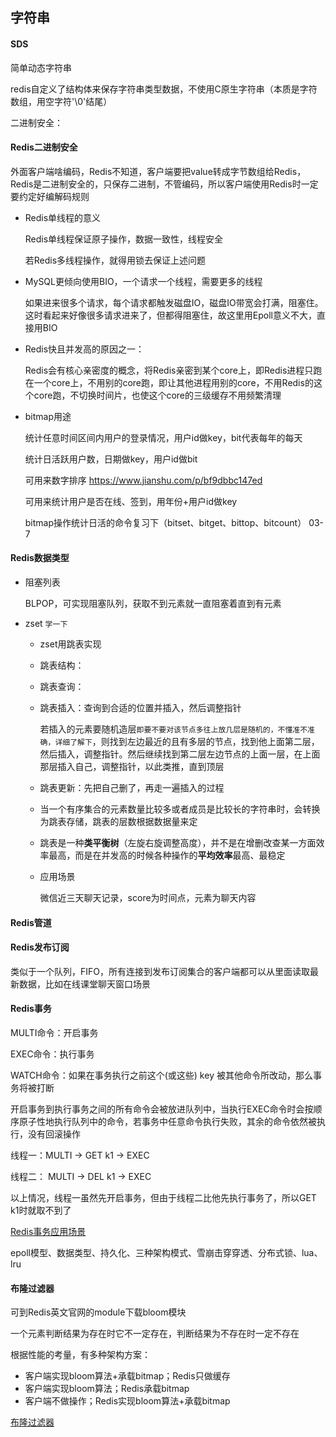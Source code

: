 ## 字符串
#### SDS
简单动态字符串

redis自定义了结构体来保存字符串类型数据，不使用C原生字符串（本质是字符数组，用空字符'\0'结尾）

二进制安全：





#### Redis二进制安全

外面客户端啥编码，Redis不知道，客户端要把value转成字节数组给Redis，Redis是二进制安全的，只保存二进制，不管编码，所以客户端使用Redis时一定要约定好编解码规则

- Redis单线程的意义

  Redis单线程保证原子操作，数据一致性，线程安全

  若Redis多线程操作，就得用锁去保证上述问题

- MySQL更倾向使用BIO，一个请求一个线程，需要更多的线程

  如果进来很多个请求，每个请求都触发磁盘IO，磁盘IO带宽会打满，阻塞住。这时看起来好像很多请求进来了，但都得阻塞住，故这里用Epoll意义不大，直接用BIO

- Redis快且并发高的原因之一：

  Redis会有核心亲密度的概念，将Redis亲密到某个core上，即Redis进程只跑在一个core上，不用别的core跑，即让其他进程用别的core，不用Redis的这个core跑，不切换时间片，也使这个core的三级缓存不用频繁清理

- bitmap用途

  统计任意时间区间内用户的登录情况，用户id做key，bit代表每年的每天

  统计日活跃用户数，日期做key，用户id做bit

  可用来数字排序 https://www.jianshu.com/p/bf9dbbc147ed
  
  可用来统计用户是否在线、签到，用年份+用户id做key
  
  bitmap操作统计日活的命令复习下（bitset、bitget、bittop、bitcount）  03-7



#### Redis数据类型

- 阻塞列表

  BLPOP，可实现阻塞队列，获取不到元素就一直阻塞着直到有元素

- zset
  `学一下`

  - zset用跳表实现

  - 跳表结构：

  - 跳表查询：

  - 跳表插入：查询到合适的位置并插入，然后调整指针

    若插入的元素要随机造层`即要不要对该节点多往上放几层是随机的，不懂准不准确，详细了解下`，则找到左边最近的且有多层的节点，找到他上面第二层，然后插入，调整指针。然后继续找到第二层左边节点的上面一层，在上面那层插入自己，调整指针，以此类推，直到顶层

  - 跳表更新：先把自己删了，再走一遍插入的过程

  - 当一个有序集合的元素数量比较多或者成员是比较长的字符串时，会转换为跳表存储，跳表的层数根据数据量来定

  - 跳表是一种**类平衡树**（左旋右旋调整高度），并不是在增删改查某一方面效率最高，而是在并发高的时候各种操作的**平均效率**最高、最稳定

  - 应用场景

    微信近三天聊天记录，score为时间点，元素为聊天内容



#### Redis管道



#### Redis发布订阅

类似于一个队列，FIFO，所有连接到发布订阅集合的客户端都可以从里面读取最新数据，比如在线课堂聊天窗口场景



#### Redis事务

MULTI命令：开启事务

EXEC命令：执行事务

WATCH命令：如果在事务执行之前这个(或这些) key 被其他命令所改动，那么事务将被打断

开启事务到执行事务之间的所有命令会被放进队列中，当执行EXEC命令时会按顺序原子性地执行队列中的命令，若事务中任意命令执行失败，其余的命令依然被执行，没有回滚操作

线程一：MULTI                  -> GET k1                 -> EXEC

线程二：                 MULTI -> DEL k1   -> EXEC

以上情况，线程一虽然先开启事务，但由于线程二比他先执行事务了，所以GET k1时就取不到了

[Redis事务应用场景](https://blog.csdn.net/weixin_30585437/article/details/97959479)

epoll模型、数据类型、持久化、三种架构模式、雪崩击穿穿透、分布式锁、lua、lru



#### 布隆过滤器

可到Redis英文官网的module下载bloom模块

一个元素判断结果为存在时它不一定存在，判断结果为不存在时一定不存在

根据性能的考量，有多种架构方案：

- 客户端实现bloom算法+承载bitmap；Redis只做缓存
- 客户端实现bloom算法；Redis承载bitmap
- 客户端不做操作；Redis实现bloom算法+承载bitmap

[布隆过滤器](https://developer.aliyun.com/article/773205)

